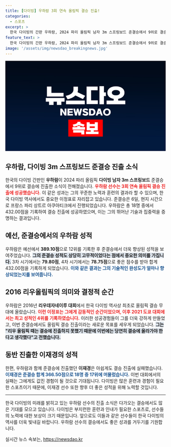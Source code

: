 ```yaml
---
title: [다이빙] 우하람 3회 연속 올림픽 결승 진출!
categories:
  - 스포츠
excerpt: >
  한국 다이빙의 간판 우하람, 2024 파리 올림픽 남자 3m 스프링보드 준결승에서 9위로 결승 진출! 3회 연속 결승행 확정 속, 리우 올림픽 결승 실패의 아쉬움을 극복할 수 있을까?
feature_text: >
  한국 다이빙의 간판 우하람, 2024 파리 올림픽 남자 3m 스프링보드 준결승에서 9위로 결승 진출! 3회 연속 결승행 확정 속, 리우 올림픽 결승 실패의 아쉬움을 극복할 수 있을까?
image: '/assets/img/newsdao_breakingnews.jpg'
---
```


<p><img src="/assets/img/newsdao_breakingnews.jpg" alt="ranknews 속보" /></p>

<h2 data-ke-size="size26">우하람, 다이빙 3m 스프링보드 준결승 진출 소식</h2>

<p data-ke-size="size16"></p>

<p>한국의 다이빙 간판인 <b>우하람</b>이 2024 파리 올림픽 <b>다이빙 남자 3m 스프링보드</b> 준결승에서 9위로 결승에 진출한 소식이 전해졌습니다. <b><span style="color: #ee2323;">우하람 선수는 3회 연속 올림픽 결승 진출에 성공했습니다.</span></b> 이 같은 성과는 그의 꾸준한 노력과 훈련의 결과라 할 수 있으며, 한국 다이빙 역사에서도 중요한 이정표로 자리잡고 있습니다. 준결승은 6일, 현지 시간으로 프랑스 파리 상트르 아쿠아티크에서 진행되었습니다. 우하람은 총 18명 중에서 432.00점을 기록하여 결승 진출에 성공하였으며, 이는 그의 뛰어난 기술과 집중력을 증명하는 결과입니다.</p>

<p data-ke-size="size16"></p>

<h2 data-ke-size="size26">예선, 준결승에서의 우하람 성적</h2>

<p data-ke-size="size16"></p>

<p>우하람은 예선에서 <b>389.10점</b>으로 12위를 기록한 후 준결승에서 더욱 향상된 성적을 보여주었습니다. <b><span style="background-color: #21538527;">그의 준결승 성적도 상당히 고무적이었다는 점에서 중요한 의미를 가집니다.</span></b> 3차 시기에서는 <b>79.80점</b>, 4차 시기에서는 <b>78.75점</b>으로 좋은 점수를 받아 합계 432.00점을 기록하게 되었습니다. <b><span style="color: #1a5490;">이와 같은 결과는 그의 기술적인 완성도가 얼마나 향상되었는지를 보여줍니다.</span></b> </p>

<p data-ke-size="size16"></p>

<h2 data-ke-size="size26">2016 리우올림픽의 의미와 결정적 순간</h2>

<p data-ke-size="size16"></p>

<p>우하람은 2016년 <b>리우데자네이루 대회</b>에서 한국 다이빙 역사상 최초로 올림픽 결승 무대에 올랐습니다. <b><span style="color: #ee2323;">이런 이정표는 그에게 감동적인 순간이었으며, 이후 2021 도쿄 대회에서는 최고 성적인 4위를 기록하였습니다.</span></b> 이러한 성공경험들이 그를 더욱 강하게 만들었고, 이번 준결승에서도 올림픽 결승 진출이라는 새로운 목표를 세우게 되었습니다. <b><span style="background-color: #21538527;">그는 "리우 올림픽 때는 결승에 진출하지 못했기 때문에 이번에는 당연히 결승에 올라가야 한다고 생각했다"고 전했습니다.</span></b></p>

<p data-ke-size="size16"></p>

<h2 data-ke-size="size26">동반 진출한 이재경의 성적</h2>

<p data-ke-size="size16"></p>

<p>한편, 우하람과 함께 준결승에 진출했던 <b>이재경</b>은 아쉽게도 결승 진출에 실패했습니다. <b><span style="color: #1a5490;">이재경은 준결승 합계 366.50점으로 18명 중 17위에 머물렀습니다.</span></b> 이번 대회에서의 실패는 그에게도 값진 경험이 될 것으로 기대됩니다. 다이빙은 많은 훈련과 경험이 필요한 스포츠이기 때문에, 이재경 선수 또한 향후 더 좋은 성적을 위해 노력할 것입니다.</p>

<p data-ke-size="size16"></p>

<hr>

<p data-ke-size="size16"></p>

<p>한국 다이빙의 미래를 밝히고 있는 우하람 선수의 진출 소식은 다가오는 결승에서도 많은 기대를 모으고 있습니다. 다이빙은 부지런한 훈련과 인내가 필요한 스포츠로, 선수들의 노력에 대한 보상이 크기 때문입니다. 앞으로도 이들과 같은 선수들이 한국 다이빙의 역사를 더욱 빛내길 바랍니다. 우하람 선수의 결승에서도 좋은 성과를 거두기를 기원합니다.</p>
실시간 뉴스 속보는, <a href="https://newsdao.kr" rel="dofollow">https://newsdao.kr</a>


